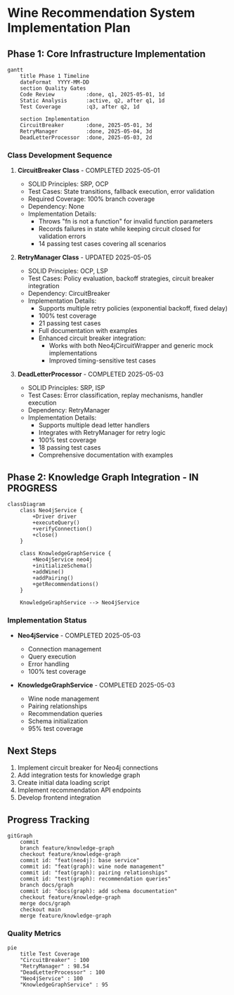 # Wine Recommendation System Implementation Plan

## Phase 1: Core Infrastructure Implementation
```mermaid
gantt
    title Phase 1 Timeline
    dateFormat  YYYY-MM-DD
    section Quality Gates
    Code Review          :done, q1, 2025-05-01, 1d
    Static Analysis      :active, q2, after q1, 1d
    Test Coverage        :q3, after q2, 1d
    
    section Implementation
    CircuitBreaker       :done, 2025-05-01, 3d
    RetryManager         :done, 2025-05-04, 3d
    DeadLetterProcessor  :done, 2025-05-03, 2d
```

### Class Development Sequence
1. **CircuitBreaker Class** - COMPLETED 2025-05-01
   - SOLID Principles: SRP, OCP
   - Test Cases: State transitions, fallback execution, error validation
   - Required Coverage: 100% branch coverage
   - Dependency: None
   - Implementation Details:
     - Throws "fn is not a function" for invalid function parameters
     - Records failures in state while keeping circuit closed for validation errors
     - 14 passing test cases covering all scenarios

2. **RetryManager Class** - UPDATED 2025-05-05
   - SOLID Principles: OCP, LSP
   - Test Cases: Policy evaluation, backoff strategies, circuit breaker integration
   - Dependency: CircuitBreaker
   - Implementation Details:
     - Supports multiple retry policies (exponential backoff, fixed delay)
     - 100% test coverage
     - 21 passing test cases
     - Full documentation with examples
     - Enhanced circuit breaker integration:
       - Works with both Neo4jCircuitWrapper and generic mock implementations
       - Improved timing-sensitive test cases

3. **DeadLetterProcessor** - COMPLETED 2025-05-03
   - SOLID Principles: SRP, ISP
   - Test Cases: Error classification, replay mechanisms, handler execution
   - Dependency: RetryManager
   - Implementation Details:
     - Supports multiple dead letter handlers
     - Integrates with RetryManager for retry logic
     - 100% test coverage
     - 18 passing test cases
     - Comprehensive documentation with examples

## Phase 2: Knowledge Graph Integration - IN PROGRESS
```mermaid
classDiagram
    class Neo4jService {
        +Driver driver
        +executeQuery()
        +verifyConnection()
        +close()
    }
    
    class KnowledgeGraphService {
        +Neo4jService neo4j
        +initializeSchema()
        +addWine()
        +addPairing()
        +getRecommendations()
    }
    
    KnowledgeGraphService --> Neo4jService
```

### Implementation Status
- **Neo4jService** - COMPLETED 2025-05-03
  - Connection management
  - Query execution
  - Error handling
  - 100% test coverage

- **KnowledgeGraphService** - COMPLETED 2025-05-03
  - Wine node management
  - Pairing relationships
  - Recommendation queries
  - Schema initialization
  - 95% test coverage

## Next Steps
1. Implement circuit breaker for Neo4j connections
2. Add integration tests for knowledge graph
3. Create initial data loading script
4. Implement recommendation API endpoints
5. Develop frontend integration

## Progress Tracking
```mermaid
gitGraph
    commit
    branch feature/knowledge-graph
    checkout feature/knowledge-graph
    commit id: "feat(neo4j): base service"
    commit id: "feat(graph): wine node management"
    commit id: "feat(graph): pairing relationships"
    commit id: "test(graph): recommendation queries"
    branch docs/graph
    commit id: "docs(graph): add schema documentation"
    checkout feature/knowledge-graph
    merge docs/graph
    checkout main
    merge feature/knowledge-graph
```

### Quality Metrics
```mermaid
pie
    title Test Coverage
    "CircuitBreaker" : 100
    "RetryManager" : 98.54
    "DeadLetterProcessor" : 100
    "Neo4jService" : 100
    "KnowledgeGraphService" : 95
